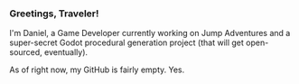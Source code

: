 ### Greetings, Traveler!
I'm Daniel, a Game Developer currently working on Jump Adventures and a super-secret Godot procedural generation project (that will get open-sourced, eventually).

As of right now, my GitHub is fairly empty. Yes.
